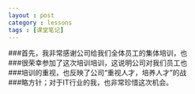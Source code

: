```yaml
---
layout : post
category : lessons
tags : [课堂笔记]
--- 
```

###首先，我非常感谢公司给我们全体员工的集体培训，也   
###很荣幸参加了这次培训培训，这说明公司对我们员工也   
###培训的重视，也反映了公司“重视人才，培养人才”的战   
###略方针；对于IT行业的我，也非常珍惜这次机会。   